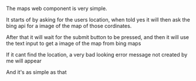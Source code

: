 The maps web component is very simple.

It starts of by asking for the users location, when told yes it will then ask the bing api for a image of the map of those cordinates.

After that it will wait for the submit button to be pressed, and then it will use the text input to get a image of the map from bing maps

If it cant find the location, a very bad looking error message not created by me will appear

And it's as simple as that
